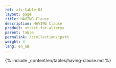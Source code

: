 ```yaml
---
ref: afc-table-04
layout: page
title: HAVING Clause
description: HAVING Clause
product: xtract-for-alteryx
parent: table
permalink: /:collection/:path
weight: 4
lang: en_GB
---
```


{% include _content/en/tables/having-clause.md  %}
